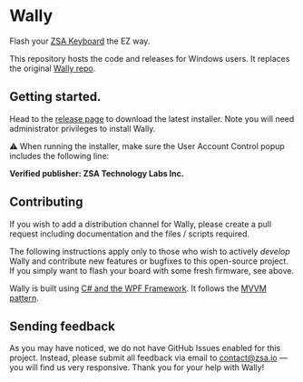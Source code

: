 # Wally

Flash your [ZSA Keyboard](https://zsa.io) the EZ way.

This repository hosts the code and releases for Windows users. It replaces the original
[Wally repo](https://github.com/zsa/wally).

## Getting started.
Head to the [release page](https://github.com/zsa/wally-win/releases) to download the latest installer. Note you will need administrator privileges to install Wally.

⚠️ When running the installer, make sure the User Account Control popup includes the following line:

**Verified publisher: ZSA Technology Labs Inc.**

## Contributing
If you wish to add a distribution channel for Wally, please create a pull request including documentation and the files / scripts required.

The following instructions apply only to those who wish to actively _develop_ Wally and contribute new features or bugfixes to this open-source project. If you simply want to flash your board with some fresh firmware, see above.

Wally is built using [C# and the WPF Framework](https://docs.microsoft.com/en-us/dotnet/desktop/wpf/getting-started/walkthrough-my-first-wpf-desktop-application?view=netframeworkdesktop-4.8). It follows the [MVVM pattern](https://docs.microsoft.com/en-us/archive/msdn-magazine/2009/february/patterns-wpf-apps-with-the-model-view-viewmodel-design-pattern). 

## Sending feedback

As you may have noticed, we do not have GitHub Issues enabled for this project. Instead, please submit all feedback via email to contact@zsa.io — you will find us very responsive. Thank you for your help with Wally!
